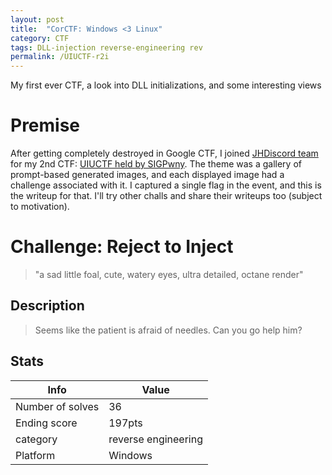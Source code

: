 ```yaml
---
layout: post
title:  "CorCTF: Windows <3 Linux"
category: CTF
tags: DLL-injection reverse-engineering rev 
permalink: /UIUCTF-r2i
---
```

My first ever CTF, a look into DLL initializations, and some interesting views
<!--more-->
# Premise
After getting completely destroyed in Google CTF, I joined [JHDiscord team](https://ctftime.org/team/62434) for my 2nd CTF: [UIUCTF held by SIGPwny](https://ctftime.org/event/1600). The theme was a gallery of prompt-based generated images, and each displayed image had a challenge associated with it.
I captured a single flag in the event, and this is the writeup for that. I'll try other challs and share their writeups too (subject to motivation).

# Challenge: Reject to Inject
> "a sad little foal, cute, watery eyes, ultra detailed, octane render"
## Description
> Seems like the patient is afraid of needles. Can you go help him?
## Stats
|  Info | Value  |
|-------|----------|
| Number of solves       | 36                    |
| Ending score           | 197pts                |
| category               | reverse engineering   |
| Platform               | Windows               |
